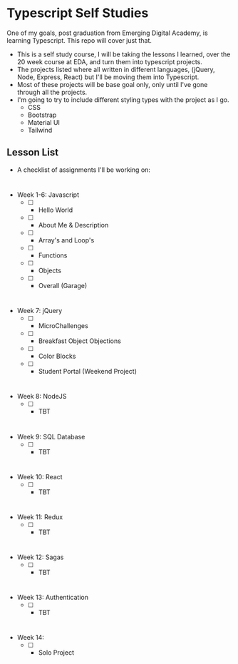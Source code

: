 # Typescript Self Studies
One of my goals, post graduation from Emerging Digital Academy, is learning Typescript. This repo will cover just that. 

- This is a self study course, I will be taking the lessons I learned, over the 20 week course at EDA, and turn them into typescript projects.
- The projects listed where all written in different languages, (jQuery, Node, Express, React) but I'll be moving them into Typescript.
- Most of these projects will be base goal only, only until I've gone through all the projects.
- I'm going to try to include different styling types with the project as I go.
    - CSS
    - Bootstrap
    - Material UI
    - Tailwind

## Lesson List
- A checklist of assignments I'll be working on:
#
- Week 1-6: Javascript
    - [ ] - Hello World
    - [ ] - About Me & Description
    - [ ] - Array's and Loop's
    - [ ] - Functions
    - [ ] - Objects
    - [ ] - Overall (Garage)
#    
- Week 7: jQuery
    - [ ] - MicroChallenges
    - [ ] - Breakfast Object Objections
    - [ ] - Color Blocks
    - [ ] - Student Portal (Weekend Project)
#
- Week 8: NodeJS
    - [ ] - TBT
#
- Week 9: SQL Database
    - [ ] - TBT
#
- Week 10: React
    - [ ] - TBT
#
- Week 11: Redux
    - [ ] - TBT
#
- Week 12: Sagas
    - [ ] - TBT
#
- Week 13: Authentication
    - [ ] - TBT
#
- Week 14: 
    - [ ] - Solo Project